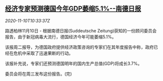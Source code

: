 <!--1605007402000-->
[经济专家预测德国今年GDP萎缩5.1%--南德日报](https://cn.reuters.com/article/germany-forecast-1110-tues-idCNKBS27Q1AQ)
------

<div><i>2020-11-10T10:33:37Z</i></div><p>路透柏林11月10日 - 根据南德日报(Suddeutsche Zeitung)获知的一份顾问委员会报告，由于新冠病毒大流行，德国经济今年可能萎缩5.1%。</p><p>该报周二报导，为德国政府提供经济政策咨询的专家们在其年度报告中称，政府已经在危机中采取了迅速果断的行动。</p><p>该报补充说，专家们还预测德国明年的国内生产总值(GDP)将成长3.7%。</p><p>委员会将在周三发布这份报告。(完)</p>
